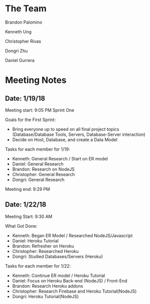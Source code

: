 # The Team

Brandon Palomino

Kenneth Ung

Christopher Rivas

Dongri Zhu

Daniel Gurrera

# Meeting Notes

## Date: 1/19/18
Meeting start: 9:05 PM
Sprint One

Goals for the First Sprint:

 - Bring everyone up to speed on all final project topics (Database/Database Tools, Servers, Database-Server interaction)
 - Decide on Host, Database, and create a Data Model

Tasks for each member for 1/19:

 - Kenneth: General Research / Start on ER model
 - Daniel: General Research
 - Brandon: Research on NodeJS
 - Christopher: General Research
 - Dongri: General Research

Meeting end: 9:29 PM

## Date: 1/22/18
Meeting Start: 9:30 AM

What Got Done:

 - Kenneth: Began ER Model / Researched NodeJS/Javascript
 - Daniel: Heroku Tutorial
 - Brandon: Refresher on Heroku
 - Christopher: Researched Heroku
 - Dongri: Studied Databases/Servers (Heroku)
 
 Tasks for each member for 1/22:
 
 - Kenneth: Continue ER model / Heroku Tutorial
 - Daniel: Focus on Heroku Back-end (NodeJS) / Front-End
 - Brandon: Research Heroku addons
 - Christopher: Research Firebase and Heroku Tutorial(NodeJS)
 - Dongri: Heroku Tutorial(NodeJS)
